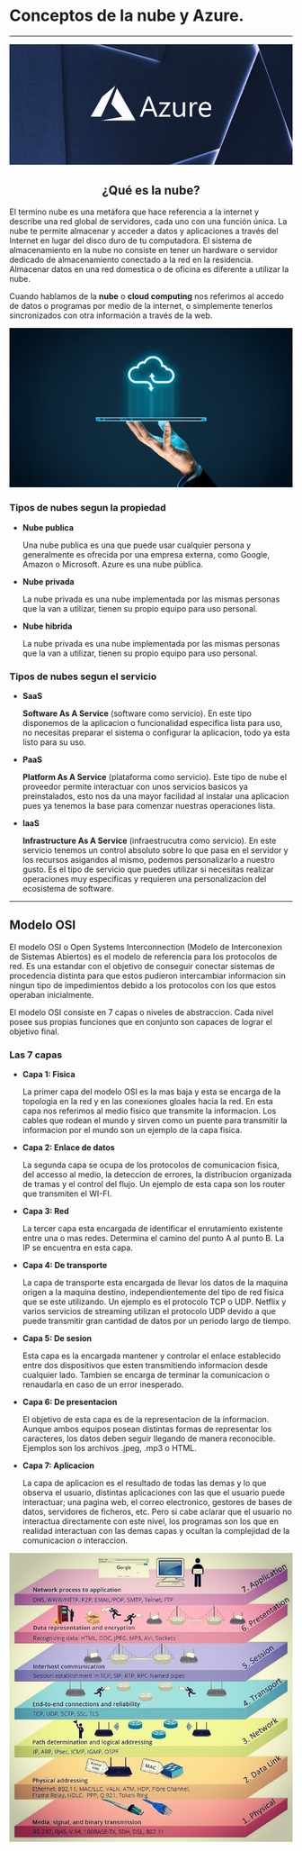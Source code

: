 # Conceptos de la nube y Azure.

________


![](Imagenes/microsoft-azure.jpeg)
<h2></h2>

<h2 align="center">¿Qué es la nube?</h2>

<p>El termino nube es una metáfora que hace referencia a la internet y describe una red global de servidores, cada uno con una función única. La nube te permite almacenar y acceder a datos y aplicaciones a través del Internet en lugar del disco duro de tu computadora. El sistema de almacenamiento en la nube no consiste en tener un hardware o servidor dedicado de almacenamiento conectado a la red en la residencia. Almacenar datos en una red domestica o de oficina es diferente a utilizar la nube. </p>

<p>Cuando hablamos de la <strong>nube</strong> o <strong>cloud computing</strong> nos referimos al accedo de datos o programas por medio de la internet, o simplemente tenerlos sincronizados con otra información a través de la web.</p>
<p align="center">
  <img src ="Imagenes/almacenamiento_nube_thumb800.jpg" />
</p>

 <h3>Tipos de nubes segun la propiedad</h3>
<ul>
 <strong><li>Nube publica</li></strong>
  <p>Una nube publica es una que puede usar cualquier persona y generalmente es ofrecida por una empresa externa, como Google, Amazon o Microsoft. Azure es una nube pública.</p>
  <strong><li>Nube privada</li></strong>
  <p>La nube privada es una nube implementada por las mismas personas que la van a utilizar, tienen su propio equipo para uso personal.</p>
  <strong><li>Nube hibrida</li></strong>
  <p>La nube privada es una nube implementada por las mismas personas que la van a utilizar, tienen su propio equipo para uso personal.</p>
</ul>

 <h3>Tipos de nubes segun el servicio</h3>
<ul>
 <strong><li>SaaS</li></strong>
  <p><strong>Software As A Service</strong> (software como servicio). En este tipo disponemos de la aplicacion o funcionalidad especifica lista para uso, no necesitas preparar el sistema o configurar la aplicacion, todo ya esta listo para su uso.</p>
  <strong><li>PaaS</li></strong>
  <p><strong>Platform As A Service</strong> (plataforma como servicio). Este tipo de nube el proveedor permite interactuar con unos servicios basicos ya preinstalados, esto nos da una mayor facilidad al instalar una aplicacion pues ya tenemos la base para comenzar nuestras operaciones lista.</p>
  <strong><li>IaaS</li></strong>
  <p><strong>Infrastructure As A Service</strong> (infraestrucutra como servicio). En este servicio tenemos un control absoluto sobre lo que pasa en el servidor y los recursos asigandos al mismo, podemos personalizarlo a nuestro gusto. Es el tipo de servicio que puedes utilizar si necesitas realizar operaciones muy especificas y requieren una personalizacion del ecosistema de software.</p>
</ul>
 
 
-----------
<h2>Modelo OSI</h2>
<p> El modelo OSI o Open Systems Interconnection (Modelo de Interconexion de Sistemas Abiertos) es el modelo de referencia para los protocolos de red. Es una estandar con el objetivo de conseguir conectar sistemas de procedencia distinta para que estos pudieron intercambiar informacion sin ningun tipo de impedimientos debido a los protocolos con los que estos operaban inicialmente. </p>

<p> El modelo OSI consiste en 7 capas o niveles de abstraccion. Cada nivel posee sus propias funciones que en conjunto son capaces de lograr el objetivo final. </p>

<h3>Las 7 capas</h3>
<ul>
 <strong><li>Capa 1: Fisica</li></strong>
  <p>La primer capa del modelo OSI es la mas baja y esta se encarga de la topologia en la red y en las conexiones gloales hacia la red. En esta capa nos referimos al medio fisico que transmite la informacion. Los cables que rodean el mundo y sirven como un puente para transmitir la informacion por el mundo son un ejemplo de la capa fisica.</p>
  <strong><li>Capa 2: Enlace de datos</li></strong>
  <p>La segunda capa se ocupa de los protocolos de comunicacion fisica, del accesso al medio, la deteccion de errores, la distribucion organizada de tramas y el control del flujo. Un ejemplo de esta capa son los router que transmiten el WI-FI.</p>
 <strong><li>Capa 3: Red</li></strong>
  <p>La tercer capa esta encargada de identificar el enrutamiento existente entre una o mas redes. Determina el camino del punto A al punto B. La IP se encuentra en esta capa.</p>
  <strong><li>Capa 4: De transporte</li></strong>
  <p>La capa de transporte esta encargada de llevar los datos de la maquina origen a la maquina destino, independientemente del tipo de red fisica que se este utilizando. Un ejemplo es el protocolo TCP o UDP. Netflix y varios servicios de streaming utilizan el protocolo UDP devido a que puede transmitir gran cantidad de datos por un periodo largo de tiempo.</p>
  <strong><li>Capa 5: De sesion</li></strong>
  <p>Esta capa es la encargada mantener y controlar el enlace establecido entre dos dispositivos que esten transmitiendo informacion desde cualquier lado. Tambien se encarga de terminar la comunicacion o renaudarla en caso de un error inesperado. </p>
  <strong><li>Capa 6: De presentacion</li></strong>
  <p>El objetivo de esta capa es de la representacion de la informacion. Aunque ambos equipos posean distintas formas de representar los caracteres, los datos deben seguir llegando de manera reconocible. Ejemplos son los archivos .jpeg, .mp3 o HTML.</p>
  <strong><li>Capa 7: Aplicacion</li></strong>
  <p>La capa de aplicacion es el resultado de todas las demas y lo que observa el usuario, distintas aplicaciones con las que el usuario puede interactuar; una pagina web, el correo electronico,  gestores de bases de datos, servidores de ficheros, etc. Pero si cabe aclarar que el usuario no interactua directamente con este nivel, los programas son los que en realidad interactuan con las demas capas y ocultan la complejidad de la comunicacion o interaccion.</p>
</ul>
<p align="center">
  <img src ="Imagenes/52590402_1252177388266562_35762440327135232_n.jpg" />
</p>
 

